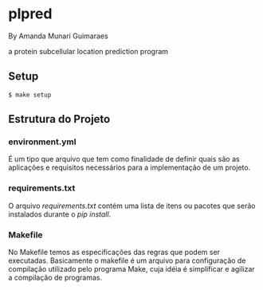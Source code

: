 # plpred

By Amanda Munari Guimaraes

a protein subcellular location prediction program

## Setup

```
$ make setup
```
## Estrutura do Projeto

### environment.yml
É um tipo que arquivo que tem como finalidade de definir quais são as aplicações e requisitos necessários para a implementação de um projeto.

### requirements.txt
O arquivo *requirements.txt*  contém uma lista de itens ou pacotes que serão instalados durante o *pip install*.

### Makefile
No Makefile temos as especificações das regras que podem ser executadas. Basicamente o makefile é um arquivo para configuração de compilação utilizado pelo programa Make, cuja idéia é simplificar e agilizar a compilação de programas. 
